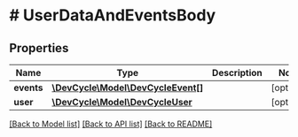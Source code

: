 # # UserDataAndEventsBody

## Properties

Name | Type                                                | Description | Notes
------------ |-----------------------------------------------------| ------------- | -------------
**events** | [**\DevCycle\Model\DevCycleEvent[]**](DevCycleEvent.md)     |  | [optional]
**user** | [**\DevCycle\Model\DevCycleUser**](DevCycleUser.md) |  | [optional]

[[Back to Model list]](../../README.md#models) [[Back to API list]](../../README.md#endpoints) [[Back to README]](../../README.md)
